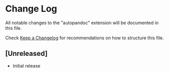 # Change Log

All notable changes to the "autopandoc" extension will be documented in this file.

Check [Keep a Changelog](http://keepachangelog.com/) for recommendations on how to structure this file.

## [Unreleased]

- Initial release
